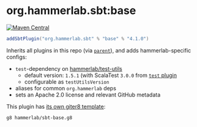 # org.hammerlab.sbt:base

[![Maven Central](https://img.shields.io/badge/maven%20central-4.1.0-green.svg)](http://search.maven.org/#search%7Cga%7C1%7Cg%3A%22org.hammerlab.sbt%22%20a%3A%base%22)

```scala
addSbtPlugin("org.hammerlab.sbt" % "base" % "4.1.0")
```

Inherits all plugins in this repo (via [`parent`](..parent)), and adds hammerlab-specific configs:

- `test`-dependency on [hammerlab/test-utils](https://github.com/hammerlab/test-utils)
  - default version: `1.5.1` (with ScalaTest `3.0.0` from [`test` plugin](../test)
  - configurable as `testUtilsVersion`
- aliases for common `org.hammerlab` deps
- sets an Apache 2.0 license and relevant GitHub metadata

This plugin has [its own giter8 template](https://github.com/hammerlab/sbt-base.g8):

```bash
g8 hammerlab/sbt-base.g8
```
